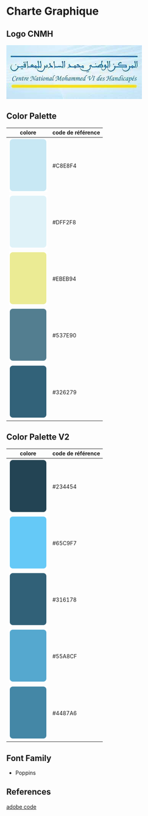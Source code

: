 # Charte Graphique

## Logo CNMH

![logo CNMH](./images/cnmh.jpg)

## Color Palette

| colore                                    | code de référence |
| ----------------------------------------- | ----------------- |
| ![colore #C8E8F4](./images/palit1-01.png) | #C8E8F4           |
| ![colore #DFF2F8](./images/palit1-02.png) | #DFF2F8           |
| ![colore #EBEB94](./images/palit1-03.png) | #EBEB94           |
| ![colore #537E90](./images/palit1-04.png) | #537E90           |
| ![colore #326279](./images/palit1-05.png) | #326279           |

## Color Palette V2

| colore                                    | code de référence |
| ----------------------------------------- | ----------------- |
| ![colore #234454](./images/palit2-01.png) | #234454           |
| ![colore #65C9F7](./images/palit2-02.png) | #65C9F7           |
| ![colore #316178](./images/palit2-03.png) | #316178           |
| ![colore #55A8CF](./images/palit2-04.png) | #55A8CF           |
| ![colore #4487A6](./images/palit2-05.png) | #4487A6           |

## Font Family

- Poppins

## References

[adobe code](https://color.adobe.com/fr/create/color-wheel)
